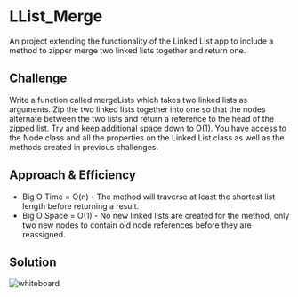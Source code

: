 # LList_Merge
An project extending the functionality of the Linked List app to include a method to zipper merge two linked lists together and return one.

## Challenge
Write a function called mergeLists which takes two linked lists as arguments. Zip the two linked lists together into one so that the nodes alternate between the two lists and return a reference to the head of the zipped list. Try and keep additional space down to O(1). You have access to the Node class and all the properties on the Linked List class as well as the methods created in previous challenges.

## Approach & Efficiency
- Big O Time = O(n) - The method will traverse at least the shortest list length before returning a result.
- Big O Space = O(1) - No new linked lists are created for the method, only two new nodes to contain old node references before they are reassigned.

## Solution
![whiteboard](https://github.com/mbgoseco/data-structures-and-algorithms/blob/master/Challenges/LList_Merge/assets/ll_merge.jpeg)

